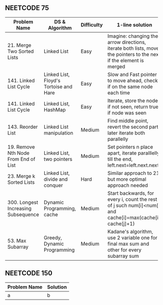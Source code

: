 ## NEETCODE 75
|Problem Name|DS & Algorithm|Difficulty|1-line solution|
|---------|---------|---------|---------|
|21. Merge Two Sorted Lists|Linked List|Easy|Imagine: changing the arrow directions, iterate both lists, move the pointers to the next if the element is merged|
|141. Linked List Cycle|Linked List, Floyd's Tortoise and Hare|Easy|Slow and Fast pointer to move ahead, check if on the same node each time|
|141. Linked List Cycle|Linked List, HashMap|Easy|Iterate, store the node if not seen, return true if node was seen|
|143. Reorder List|Linked List manipulation|Medium|Find middle point, revert the second part, later iterate both parallelly|
|19. Remove Nth Node From End of List|Linked List, two pointers|Medium|Set pointers n place apart, iterate paralllelly till the end, left.next=left.next.next|
|23. Merge k Sorted Lists|Linked List, divide and conquer|Hard|Similar approach to 21 but more optimal approach needed|
|300. Longest Increasing Subsequence|Dynamic Programming, cache|Medium|Start backwards, for every i, count the rest of j such num[i]<num[j] and cache[i]=max(cache[i], cache[j]+1)|
|53. Max Subarray|Greedy, Dynamic Programming|Medium|Kadane's algorithm, use 2 variable one for final max sum and other for every subarray sum|
## NEETCODE 150
| Problem Name | Solution |
|---------|---------|
| a       | b       |